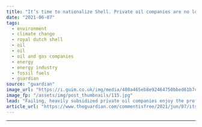 ```yaml
---
title: "It’s time to nationalize Shell. Private oil companies are no longer fit for purpose | Johanna Bozuwa and Olúfẹ́mi O Táíwò"
date: "2021-06-07"
tags: 
  - environment
  - climate change
  - royal dutch shell
  - oil
  - oil
  - oil and gas companies
  - energy
  - energy industry
  - fossil fuels
  - guardian
source: "guardian"
image_url: "https://i.guim.co.uk/img/media/408a465eb8e92464750bbed61b7c29307e2c4eb7/50_305_3439_2063/master/3439.jpg?width=460&quality=85&auto=format&fit=max&s=817ff631649b78813357d4dc5a11efd3"
image_fp: "/assets/img/post_thumbnails/115.jpg"
lead: "Failing, heavily subsidized private oil companies enjoy the profits of oil extraction while the rest of us pay in tax dollars, human rights abuses, and an unlivable climateIt has been a bad month for big oil. A Dutch court just ruled that Shell must ..."
article_url: "https://www.theguardian.com/commentisfree/2021/jun/07/its-time-to-nationalize-shell-private-oil-companies-are-no-longer-fit-for-purpose"
---
```


---
